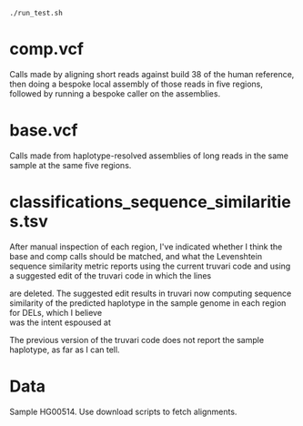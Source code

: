 ```
./run_test.sh
```

# comp.vcf 
Calls made by aligning short reads against build 38 of the human reference, then 
doing a bespoke local assembly of 
those reads in five regions, followed by running a bespoke caller on the assemblies. 

# base.vcf 
Calls made from haplotype-resolved assemblies of long reads in the same sample at the same five regions. 

# classifications_sequence_similarities.tsv

After manual inspection of each region, I've indicated whether I think the base and comp calls should be matched, 
and what the Levenshtein sequence similarity metric reports using the current truvari code 
and using a suggested edit of the truvari code in which the lines 

are deleted. The suggested edit results in truvari now computing sequence similarity of the 
predicted haplotype in the sample genome in each region for DELs, which I believe  
was the intent espoused at 

The previous version of the truvari code does not report the sample haplotype, as far as I can tell. 

# Data

Sample HG00514. Use download scripts to fetch alignments.




